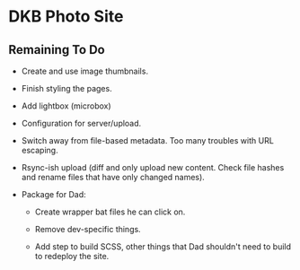DKB Photo Site
========================================


Remaining To Do
----------------------------------------

* Create and use image thumbnails.
* Finish styling the pages.
* Add lightbox (microbox)
* Configuration for server/upload.

* Switch away from file-based metadata.
  Too many troubles with URL escaping.

* Rsync-ish upload (diff and only upload
  new content. Check file hashes and
  rename files that have only changed
  names).

* Package for Dad:

  - Create wrapper bat files he can
    click on.

  - Remove dev-specific things.

  - Add step to build SCSS, other things
    that Dad shouldn't need to build to
    redeploy the site.
